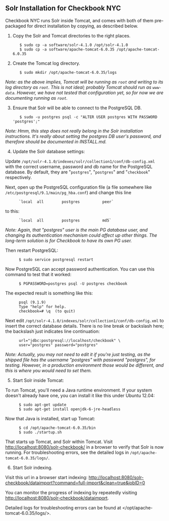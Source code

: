 Solr Installation for Checkbook NYC
-----------------------------------

Checkbook NYC runs Solr inside Tomcat, and comes with both of them
pre-packaged for direct installation by copying, as described below.

1. Copy the Solr and Tomcat directories to the right places.

          $ sudo cp -a software/solr-4.1.0 /opt/solr-4.1.0
          $ sudo cp -a software/apache-tomcat-6.0.35 /opt/apache-tomcat-6.0.35

2. Create the Tomcat log directory.

          $ sudo mkdir /opt/apache-tomcat-6.0.35/logs

 *Note: as the above implies, Tomcat will be running as `root` and
 writing to its log directory as `root`.  This is not ideal; probably
 Tomcat should run as `www-data`.  However, we have not tested that
 configuration yet, so for now we are documenting running as `root`.*

3. Ensure that Solr will be able to connect to the PostgreSQL DB.

          $ sudo -u postgres psql -c "ALTER USER postgres WITH PASSWORD 'postgres';"

 *Note: Hmm, this step does not really belong in the Solr installation
 instructions.  It's really about setting the postgres DB user's
 password, and therefore should be documented in INSTALL.md.*

4. Update the Solr database settings:

 Update `/opt/solr-4.1.0/indexes/solr/collection1/conf/db-config.xml`
 with the correct username, password and db name for the PostgreSQL
 database.  By default, they are "`postgres`", "`postgres`" and
 "`checkbook`" respectively.

 Next, open up the PostgreSQL configuration file (a file somewhere
 like `/etc/postgresql/9.1/main/pg_hba.conf`) and change this line

          `local  all        postgres          peer`

 to this:

          `local  all        postgres          md5`

 *Note: Again, that "postgres" user is the main PG database user, and
 changing its authentication mechanism could affect up other things.
 The long-term solution is for Checkbook to have its own PG user.*

 Then restart PostgreSQL:

          $ sudo service postgresql restart

 Now PostgreSQL can accept password authentication.  You can use this
 command to test that it worked:

          $ PGPASSWORD=postgres psql -U postgres checkbook

 The expected result is something like this:

          psql (9.1.9)
          Type "help" for help.
          checkbook=# \q  (to quit)

 Next edit `/opt/solr-4.1.0/indexes/solr/collection1/conf/db-config.xml`
 to insert the correct database details.  There is no line break or
 backslash here; the backslash just indicates line continuation:
          
          url="jdbc:postgresql://localhost/checkbook" \
          user="postgres" password="postgres"

 *Note: Actually, you may not need to edit it if you're just testing,
 as the shipped file has the username "postgres" with password
 "postgres", for testing.  However, in a production environment those
 would be different, and this is where you would need to set them.*

5. Start Solr inside Tomcat:

 To run Tomcat, you'll need a Java runtime environment.  If your
 system doesn't already have one, you can install it like this under
 Ubuntu 12.04:

          $ sudo apt-get update
          $ sudo apt-get install openjdk-6-jre-headless

 Now that Java is installed, start up Tomcat:

          $ cd /opt/apache-tomcat-6.0.35/bin
          $ sudo ./startup.sh

 That starts up Tomcat, and Solr within Tomcat.  Visit
 <http://localhost:8080/solr-checkbook/> in a browser to verify that
 Solr is now running.  For troubleshooting errors, see the detailed
 logs in `/opt/apache-tomcat-6.0.35/logs/`.

6. Start Solr indexing.

 Visit this url in a browser start indexing:
 <http://localhost:8080/solr-checkbook/dataimport?command=full-import&clean=true&jobID=0>

 You can monitor the progress of indexing by repeatedly visiting
 <http://localhost:8080/solr-checkbook/dataimport>.

 Detailed logs for troubleshooting errors can be found at
 </opt/apache-tomcat-6.0.35/logs/>.
